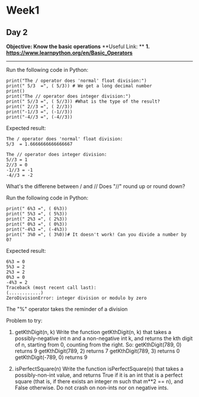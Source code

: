 # Week1
## Day 2
**Objective: Know the basic operations**
**Useful Link: **
**1. https://www.learnpython.org/en/Basic_Operators**
** **

Run the following code in Python: 
```
print("The / operator does 'normal' float division:")
print(" 5/3  =", ( 5/3)) # We get a long decimal number
print()
print("The // operator does integer division:")
print(" 5//3 =", ( 5//3)) #What is the type of the result?
print(" 2//3 =", ( 2//3))
print("-1//3 =", (-1//3))
print("-4//3 =", (-4//3))
```
Expected result:
```
The / operator does 'normal' float division:
5/3  = 1.6666666666666667

The // operator does integer division:
5//3 = 1
2//3 = 0
-1//3 = -1
-4//3 = -2
```
What's the differene between / and //
Does "//" round up or round down?

Run the following code in Python: 
````
print(" 6%3 =", ( 6%3))
print(" 5%3 =", ( 5%3))
print(" 2%3 =", ( 2%3))
print(" 0%3 =", ( 0%3))
print("-4%3 =", (-4%3))
print(" 3%0 =", ( 3%0))# It doesn't work! Can you divide a number by 0?
````
Expected result:
```
6%3 = 0
5%3 = 2
2%3 = 2
0%3 = 0
-4%3 = 2
Traceback (most recent call last):
(............)
ZeroDivisionError: integer division or modulo by zero
```
The "%" operator takes the reminder of a division

Problem to try:
1. getKthDigit(n, k) 
Write the function getKthDigit(n, k) that takes a possibly-negative int n and a non-negative int k, and returns the kth digit of n, starting from 0, counting from the right. So:
getKthDigit(789, 0) returns 9
getKthDigit(789, 2) returns 7
getKthDigit(789, 3) returns 0
getKthDigit(-789, 0) returns 9 

2. isPerfectSquare(n) 
Write the function isPerfectSquare(n) that takes a possibly-non-int value, and returns True if it is an int that is a perfect square (that is, if there exists an integer m such that m**2 == n), and False otherwise. Do not crash on non-ints nor on negative ints.



